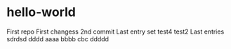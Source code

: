 # hello-world
First repo
First changess
2nd commit
Last entry set
test4
test2
Last entries
sdrdsd
dddd
aaaa
bbbb
cbc
ddddd
